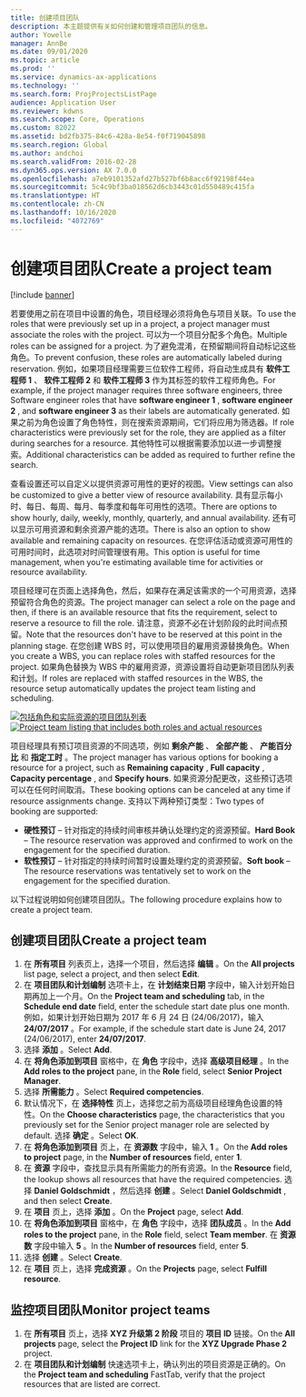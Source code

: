 ```yaml
---
title: 创建项目团队
description: 本主题提供有关如何创建和管理项目团队的信息。
author: Yowelle
manager: AnnBe
ms.date: 09/01/2020
ms.topic: article
ms.prod: ''
ms.service: dynamics-ax-applications
ms.technology: ''
ms.search.form: ProjProjectsListPage
audience: Application User
ms.reviewer: kdwns
ms.search.scope: Core, Operations
ms.custom: 82022
ms.assetid: bd2fb375-84c6-428a-8e54-f0f719045898
ms.search.region: Global
ms.author: andchoi
ms.search.validFrom: 2016-02-28
ms.dyn365.ops.version: AX 7.0.0
ms.openlocfilehash: a7eb9101352afd27b527bf6b8acc6f92198f44ea
ms.sourcegitcommit: 5c4c9bf3ba018562d6cb3443c01d550489c415fa
ms.translationtype: HT
ms.contentlocale: zh-CN
ms.lasthandoff: 10/16/2020
ms.locfileid: "4072769"
---
```

# <a name="create-a-project-team"></a><span data-ttu-id="3c76b-103">创建项目团队</span><span class="sxs-lookup"><span data-stu-id="3c76b-103">Create a project team</span></span>

[!include [banner](../includes/banner.md)]

<span data-ttu-id="3c76b-104">若要使用之前在项目中设置的角色，项目经理必须将角色与项目关联。</span><span class="sxs-lookup"><span data-stu-id="3c76b-104">To use the roles that were previously set up in a project, a project manager must associate the roles with the project.</span></span> <span data-ttu-id="3c76b-105">可以为一个项目分配多个角色。</span><span class="sxs-lookup"><span data-stu-id="3c76b-105">Multiple roles can be assigned for a project.</span></span> <span data-ttu-id="3c76b-106">为了避免混淆，在预留期间将自动标记这些角色。</span><span class="sxs-lookup"><span data-stu-id="3c76b-106">To prevent confusion, these roles are automatically labeled during reservation.</span></span> <span data-ttu-id="3c76b-107">例如，如果项目经理需要三位软件工程师，将自动生成具有 **软件工程师 1** 、 **软件工程师 2** 和 **软件工程师 3** 作为其标签的软件工程师角色。</span><span class="sxs-lookup"><span data-stu-id="3c76b-107">For example, if the project manager requires three software engineers, three Software engineer roles that have **software engineer 1** , **software engineer 2** , and **software engineer 3** as their labels are automatically generated.</span></span> <span data-ttu-id="3c76b-108">如果之前为角色设置了角色特性，则在搜索资源期间，它们将应用为筛选器。</span><span class="sxs-lookup"><span data-stu-id="3c76b-108">If role characteristics were previously set for the role, they are applied as a filter during searches for a resource.</span></span> <span data-ttu-id="3c76b-109">其他特性可以根据需要添加以进一步调整搜索。</span><span class="sxs-lookup"><span data-stu-id="3c76b-109">Additional characteristics can be added as required to further refine the search.</span></span>

<span data-ttu-id="3c76b-110">查看设置还可以自定义以提供资源可用性的更好的视图。</span><span class="sxs-lookup"><span data-stu-id="3c76b-110">View settings can also be customized to give a better view of resource availability.</span></span> <span data-ttu-id="3c76b-111">具有显示每小时、每日、每周、每月、每季度和每年可用性的选项。</span><span class="sxs-lookup"><span data-stu-id="3c76b-111">There are options to show hourly, daily, weekly, monthly, quarterly, and annual availability.</span></span> <span data-ttu-id="3c76b-112">还有可以显示可用资源和剩余资源产能的选项。</span><span class="sxs-lookup"><span data-stu-id="3c76b-112">There is also an option to show available and remaining capacity on resources.</span></span> <span data-ttu-id="3c76b-113">在您评估活动或资源可用性的可用时间时，此选项对时间管理很有用。</span><span class="sxs-lookup"><span data-stu-id="3c76b-113">This option is useful for time management, when you're estimating available time for activities or resource availability.</span></span>

<span data-ttu-id="3c76b-114">项目经理可在页面上选择角色，然后，如果存在满足该需求的一个可用资源，选择预留符合角色的资源。</span><span class="sxs-lookup"><span data-stu-id="3c76b-114">The project manager can select a role on the page and then, if there is an available resource that fits the requirement, select to reserve a resource to fill the role.</span></span> <span data-ttu-id="3c76b-115">请注意，资源不必在计划阶段的此时间点预留。</span><span class="sxs-lookup"><span data-stu-id="3c76b-115">Note that the resources don't have to be reserved at this point in the planning stage.</span></span> <span data-ttu-id="3c76b-116">在您创建 WBS 时，可以使用项目的雇用资源替换角色。</span><span class="sxs-lookup"><span data-stu-id="3c76b-116">When you create a WBS, you can replace roles with staffed resources for the project.</span></span> <span data-ttu-id="3c76b-117">如果角色替换为 WBS 中的雇用资源，资源设置将自动更新项目团队列表和计划。</span><span class="sxs-lookup"><span data-stu-id="3c76b-117">If roles are replaced with staffed resources in the WBS, the resource setup automatically updates the project team listing and scheduling.</span></span>

<span data-ttu-id="3c76b-118">[![包括角色和实际资源的项目团队列表](./media/projectresourcing03-1024x368.jpg)](./media/projectresourcing03.jpg)</span><span class="sxs-lookup"><span data-stu-id="3c76b-118">[![Project team listing that includes both roles and actual resources](./media/projectresourcing03-1024x368.jpg)](./media/projectresourcing03.jpg)</span></span> 

<span data-ttu-id="3c76b-119">项目经理具有预订项目资源的不同选项，例如 **剩余产能** 、 **全部产能** 、 **产能百分比** 和 **指定工时** 。</span><span class="sxs-lookup"><span data-stu-id="3c76b-119">The project manager has various options for booking a resource for a project, such as **Remaining capacity** , **Full capacity** , **Capacity percentage** , and **Specify hours**.</span></span> <span data-ttu-id="3c76b-120">如果资源分配更改，这些预订选项可以在任何时间取消。</span><span class="sxs-lookup"><span data-stu-id="3c76b-120">These booking options can be canceled at any time if resource assignments change.</span></span> <span data-ttu-id="3c76b-121">支持以下两种预订类型：</span><span class="sxs-lookup"><span data-stu-id="3c76b-121">Two types of booking are supported:</span></span>

- <span data-ttu-id="3c76b-122">**硬性预订** – 针对指定的持续时间审核并确认处理约定的资源预留。</span><span class="sxs-lookup"><span data-stu-id="3c76b-122">**Hard Book** – The resource reservation was approved and confirmed to work on the engagement for the specified duration.</span></span>
- <span data-ttu-id="3c76b-123">**软性预订** – 针对指定的持续时间暂时设置处理约定的资源预留。</span><span class="sxs-lookup"><span data-stu-id="3c76b-123">**Soft book** – The resource reservations was tentatively set to work on the engagement for the specified duration.</span></span>

<span data-ttu-id="3c76b-124">以下过程说明如何创建项目团队。</span><span class="sxs-lookup"><span data-stu-id="3c76b-124">The following procedure explains how to create a project team.</span></span>

## <a name="create-a-project-team"></a><span data-ttu-id="3c76b-125">创建项目团队</span><span class="sxs-lookup"><span data-stu-id="3c76b-125">Create a project team</span></span>

1. <span data-ttu-id="3c76b-126">在 **所有项目** 列表页上，选择一个项目，然后选择 **编辑** 。</span><span class="sxs-lookup"><span data-stu-id="3c76b-126">On the **All projects** list page, select a project, and then select **Edit**.</span></span>
2. <span data-ttu-id="3c76b-127">在 **项目团队和计划编制** 选项卡上，在 **计划结束日期** 字段中，输入计划开始日期再加上一个月。</span><span class="sxs-lookup"><span data-stu-id="3c76b-127">On the **Project team and scheduling** tab, in the **Schedule end date** field, enter the schedule start date plus one month.</span></span> <span data-ttu-id="3c76b-128">例如，如果计划开始日期为 2017 年 6 月 24 日 (24/06/2017)，输入 **24/07/2017** 。</span><span class="sxs-lookup"><span data-stu-id="3c76b-128">For example, if the schedule start date is June 24, 2017 (24/06/2017), enter **24/07/2017**.</span></span>
3. <span data-ttu-id="3c76b-129">选择 **添加** 。</span><span class="sxs-lookup"><span data-stu-id="3c76b-129">Select **Add**.</span></span>
4. <span data-ttu-id="3c76b-130">在 **将角色添加到项目** 窗格中，在 **角色** 字段中，选择 **高级项目经理** 。</span><span class="sxs-lookup"><span data-stu-id="3c76b-130">In the **Add roles to the project** pane, in the **Role** field, select **Senior Project Manager**.</span></span>
5. <span data-ttu-id="3c76b-131">选择 **所需能力** 。</span><span class="sxs-lookup"><span data-stu-id="3c76b-131">Select **Required competencies**.</span></span>
6. <span data-ttu-id="3c76b-132">默认情况下，在 **选择特性** 页上，选择您之前为高级项目经理角色设置的特性。</span><span class="sxs-lookup"><span data-stu-id="3c76b-132">On the **Choose characteristics** page, the characteristics that you previously set for the Senior project manager role are selected by default.</span></span> <span data-ttu-id="3c76b-133">选择 **确定** 。</span><span class="sxs-lookup"><span data-stu-id="3c76b-133">Select **OK**.</span></span>
7. <span data-ttu-id="3c76b-134">在 **将角色添加到项目** 页上，在 **资源数** 字段中，输入 **1** 。</span><span class="sxs-lookup"><span data-stu-id="3c76b-134">On the **Add roles to project** page, in the **Number of resources** field, enter **1**.</span></span>
8. <span data-ttu-id="3c76b-135">在 **资源** 字段中，查找显示具有所需能力的所有资源。</span><span class="sxs-lookup"><span data-stu-id="3c76b-135">In the **Resource** field, the lookup shows all resources that have the required competencies.</span></span> <span data-ttu-id="3c76b-136">选择 **Daniel Goldschmidt** ，然后选择 **创建** 。</span><span class="sxs-lookup"><span data-stu-id="3c76b-136">Select **Daniel Goldschmidt** , and then select **Create**.</span></span>
9. <span data-ttu-id="3c76b-137">在 **项目** 页上，选择 **添加** 。</span><span class="sxs-lookup"><span data-stu-id="3c76b-137">On the **Project** page, select **Add**.</span></span>
10. <span data-ttu-id="3c76b-138">在 **将角色添加到项目** 窗格中，在 **角色** 字段中，选择 **团队成员** 。</span><span class="sxs-lookup"><span data-stu-id="3c76b-138">In the **Add roles to the project** pane, in the **Role** field, select **Team member**.</span></span> <span data-ttu-id="3c76b-139">在 **资源数** 字段中输入 **5** 。</span><span class="sxs-lookup"><span data-stu-id="3c76b-139">In the **Number of resources** field, enter **5**.</span></span>
11. <span data-ttu-id="3c76b-140">选择 **创建** 。</span><span class="sxs-lookup"><span data-stu-id="3c76b-140">Select **Create**.</span></span>
12. <span data-ttu-id="3c76b-141">在 **项目** 页上，选择 **完成资源** 。</span><span class="sxs-lookup"><span data-stu-id="3c76b-141">On the **Projects** page, select **Fulfill resource**.</span></span>

## <a name="monitor-project-teams"></a><span data-ttu-id="3c76b-142">监控项目团队</span><span class="sxs-lookup"><span data-stu-id="3c76b-142">Monitor project teams</span></span>
1. <span data-ttu-id="3c76b-143">在 **所有项目** 页上，选择 **XYZ 升级第 2 阶段** 项目的 **项目 ID** 链接。</span><span class="sxs-lookup"><span data-stu-id="3c76b-143">On the **All projects** page, select the **Project ID** link for the **XYZ Upgrade Phase 2** project.</span></span>
2. <span data-ttu-id="3c76b-144">在 **项目团队和计划编制** 快速选项卡上，确认列出的项目资源是正确的。</span><span class="sxs-lookup"><span data-stu-id="3c76b-144">On the **Project team and scheduling** FastTab, verify that the project resources that are listed are correct.</span></span>
